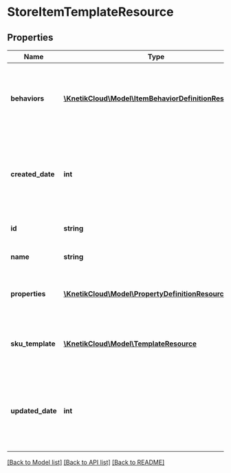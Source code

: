 # StoreItemTemplateResource

## Properties
Name | Type | Description | Notes
------------ | ------------- | ------------- | -------------
**behaviors** | [**\KnetikCloud\Model\ItemBehaviorDefinitionResource[]**](ItemBehaviorDefinitionResource.md) | The customized behaviors that are required or default for this type of item | [optional] 
**created_date** | **int** | The date/time this resource was created in seconds since unix epoch | [optional] 
**id** | **string** | The id of the template | [optional] 
**name** | **string** | The name of the template | 
**properties** | [**\KnetikCloud\Model\PropertyDefinitionResource[]**](PropertyDefinitionResource.md) | The customized properties that are present | [optional] 
**sku_template** | [**\KnetikCloud\Model\TemplateResource**](TemplateResource.md) | A template to apply to all skus on an item using this template | [optional] 
**updated_date** | **int** | The date/time this resource was last updated in seconds since unix epoch | [optional] 

[[Back to Model list]](../README.md#documentation-for-models) [[Back to API list]](../README.md#documentation-for-api-endpoints) [[Back to README]](../README.md)


